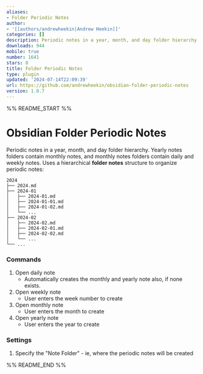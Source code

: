 ```yaml
---
aliases:
- Folder Periodic Notes
author:
- '[[authors/andrewheekin|Andrew Heekin]]'
categories: []
description: Periodic notes in a year, month, and day folder hierarchy.
downloads: 944
mobile: true
number: 1641
stars: 8
title: Folder Periodic Notes
type: plugin
updated: '2024-07-14T22:09:39'
url: https://github.com/andrewheekin/obsidian-folder-periodic-notes
version: 1.0.7
---
```


%% README_START %%

# Obsidian Folder Periodic Notes

Periodic notes in a year, month, and day folder hierarchy. Yearly notes folders contain monthly notes, and monthly notes folders contain daily and weekly notes.
Uses a hierarchical **folder notes** structure to organize periodic notes:

```
2024
├── 2024.md
├── 2024-01
│   ├── 2024-01.md
│   ├── 2024-01-01.md
│   ├── 2024-01-02.md
│   └── ...
├── 2024-02
│   ├── 2024-02.md
│   ├── 2024-02-01.md
│   ├── 2024-02-02.md
│   └── ...
└── ...
```

### Commands
1. Open daily note
    - Automatically creates the monthly and yearly note also, if none exists.
2. Open weekly note
    - User enters the week number to create
3. Open monthly note
    - User enters the month to create
4. Open yearly note
    - User enters the year to create


### Settings
1. Specify the "Note Folder" - ie, where the periodic notes will be created


%% README_END %%